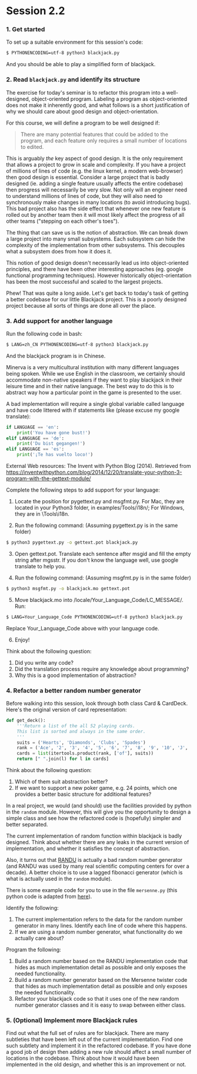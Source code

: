 # Session 2.2

### 1. Get started
To set up a suitable environment for this session's code:
```bash
$ PYTHONENCODING=utf-8 python3 blackjack.py
```
And you should be able to play a simplified form of blackjack.

### 2. Read `blackjack.py` and identify its structure

The exercise for today's seminar is to refactor this program into a well-designed, object-oriented program. Labeling a program as object-oriented does not make it inherently good, and what follows is a short justification of why we should care about good design and object-orientation.

For this course, we will define a program to be well designed if:
>There are many potential features that could be added to the program, and each feature only requires a small number of locations to edited.

This is arguably *the* key aspect of good design.  It is the only requirement that allows a project to grow in scale and complexity.  If you have a project of millions of lines of code (e.g. the linux kernel, a modern web-browser) then good design is essential.  Consider a large project that is badly designed (ie. adding a single feature usually affects the entire codebase) then progress will necessarily be very slow.  Not only will an engineer need to understand millions of lines of code, but they will also need to synchronously make changes in many locations (to avoid introducing bugs).  This bad project also has the side effect that whenever one new feature is rolled out by another team then it will most likely affect the progress of all other teams ("stepping on each other's toes").

The thing that can save us is the notion of abstraction.  We can break down a large project into many small subsystems.  Each subsystem can hide the complexity of the implementation from other subsystems. This decouples what a subsystem does from how it does it.  

This notion of good design doesn't necessarily lead us into object-oriented principles, and there have been other interesting approaches (eg. google functional programming techniques).  However historically object-orientation has been the most successful and scaled to the largest projects.

Phew! That was quite a long aside.  Let's get back to today's task of getting a better codebase for our little Blackjack project.  This is a poorly designed project because all sorts of things are done all over the place.

### 3. Add support for another language

Run the following code in bash:
```bash
$ LANG=zh_CN PYTHONENCODING=utf-8 python3 blackjack.py
```
And the blackjack program is in Chinese.

Minerva is a very multicultural institution with many different languages being spoken.  While we use English in the classroom, we certainly should accommodate non-native speakers if they want to play blackjack in their leisure time and in their native language. The best way to do this is to abstract way how a particular point in the game is presented to the user.

A bad implementation will require a single global variable called language and have code littered with if statements like (please excuse my google translate):

```python
if LANGUAGE == 'en':
    print('You have gone bust!')
elif LANGUAGE == 'de':
    print('Du bist gegangen!')
elif LANGUAGE == 'es':
    print('¡Te has vuelto loco!')
```

External Web resources:
The Invent with Python Blog (2014). Retrieved from https://inventwithpython.com/blog/2014/12/20/translate-your-python-3-program-with-the-gettext-module/

Complete the following steps to add support for your language:
1. Locate the position for pygettext.py and msgfmt.py. For Mac, they are located in your Python3 folder, in examples/Tools/i18n/; For Windows, they are in \Tools\i18n.

2. Run the following command: (Assuming pygettext.py is in the same folder)
```bash
$ python3 pygettext.py -o gettext.pot blackjack.py
```

3. Open gettext.pot. Translate each sentence after msgid and fill the empty string after mgsstr. If you don't know the language well, use google translate to help you.

4. Run the following command: (Assuming msgfmt.py is in the same folder)
```bash
$ python3 msgfmt.py -o blackjack.mo gettext.pot
```

5. Move blackjack.mo into /locale/Your_Language_Code/LC_MESSAGE/. Run:
```bash
$ LANG=Your_Language_Code PYTHONENCODING=utf-8 python3 blackjack.py
```
Replace Your_Language_Code above with your language code.

6. Enjoy!

Think about the following question:
1. Did you write any code?
2. Did the translation process require any knowledge about programming?
3. Why this is a good implementation of abstraction?

### 4. Refactor a better random number generator

Before walking into this session, look through both class Card & CardDeck. Here's the original version of card representation:

```python
def get_deck():
    '''Return a list of the all 52 playing cards.
    This list is sorted and always in the same order.
    '''
    suits = ('Hearts', 'Diamonds', 'Clubs', 'Spades')
    rank = ('Ace', '2', '3', '4', '5', '6', '7', '8', '9', '10', 'J', 'Q', 'K')
    cards = list(itertools.product(rank, ['of'], suits))
    return [" ".join(l) for l in cards]
```

Think about the following question:
1. Which of them suit abstraction better?
2. If we want to support a new poker game, e.g. 24 points, which one provides a better basic structure for additional features?

In a real project, we would (and should) use the facilities provided by python in the `random` module. However, this will give you the opportunity to design a simple class and see how the refactored code is (hopefully) simpler and better separated.

The current implementation of random function within blackjack is badly designed. Think about whether there are any leaks in the current version of implementation, and whether it satisfies the concept of abstraction.

Also, it turns out that [RANDU](https://en.wikipedia.org/wiki/RANDU) is actually a bad random number generator (and RANDU was used by many real scientific computing centers for over a decade).  A better choice is to use a lagged fibonacci generator (which is what is actually used in the `random` module).

There is some example code for you to use in the file `mersenne.py` (this python code is adapted from [here](http://code.activestate.com/recipes/578056-mersenne-twister/)).

Identify the following:
1. The current implementation refers to the data for the random number generator in many lines. Identify each line of code where this happens.
2. If we are using a random number generator, what functionality do we actually care about?

Program the following:
1. Build a random number based on the RANDU implementation code that hides as much implementation detail as possible and only exposes the needed functionality.
2. Build a random number generator based on the Mersenne twister code that hides as much implementation detail as possible and only exposes the needed functionality.
3. Refactor your blackjack code so that it uses one of the new random number generator classes and it is easy to swap between either class.

### 5. (Optional) Implement more Blackjack rules

Find out what the full set of rules are for blackjack.  There are many subtleties that have been left out of the current implementation.  Find one such subtlety and implement it in the refactored codebase.  If you have done a good job of design then adding a new rule should affect a small number of locations in the codebase.  Think about how it would have been implemented in the old design, and whether this is an improvement or not.
